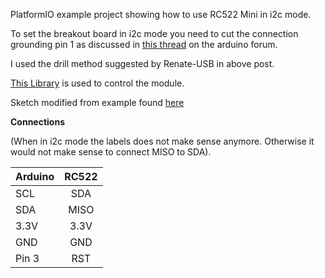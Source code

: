 PlatformIO example project showing how to use RC522 Mini in i2c mode. 

To set the breakout board in i2c mode you need to cut the connection grounding pin 1 as discussed in [this thread](https://forum.arduino.cc/index.php?topic=442750.0) on the arduino forum.

I used the drill method suggested by Renate-USB in above post. 

[This Library](https://github.com/arozcan/MFRC522-I2C-Library) is used to control the module.

Sketch modified from example found [here](https://www.teachmemicro.com/arduino-rfid-rc522-tutorial/)


**Connections**

(When in i2c mode the labels does not make sense anymore. Otherwise it would not make sense to connect MISO to SDA).


| Arduino       | RC522         | 
| :-----------  | :----------:  | 
| SCL           | SDA           | 
| SDA           | MISO          |
| 3.3V          | 3.3V          |
| GND           | GND           | 
| Pin 3         | RST           |


